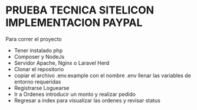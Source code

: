 <h1>PRUEBA TECNICA SITELICON IMPLEMENTACION PAYPAL</h1>

<p>
Para correr el proyecto
</p>

<ul>
<li>Tener instalado php</li>
<li>Composer y NodeJs</li>
<li>Servidor Apache, Nginx o Laravel Herd</li>
<li>Clonar el repositorio</li>
<li>copiar el archivo .env.example con el nombre .env llenar las variables de entorno requeridas</li>
<li>Registrarse Loguearse</li>
<li>Ir a Ordenes introducir un monto y realizar pedido</li>
<li>Regresar a index para visualizar las ordenes y revisar status</li>

</ul>

